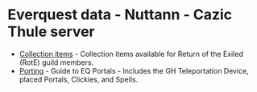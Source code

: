 # Everquest data - Nuttann - Cazic Thule server

- [Collection items](collection.html) - Collection items available for Return of the Exiled (RotE) guild members.
- [Porting](portals/portals.md) - Guide to EQ Portals - Includes the GH Teleportation Device, placed Portals, Clickies, and Spells.
